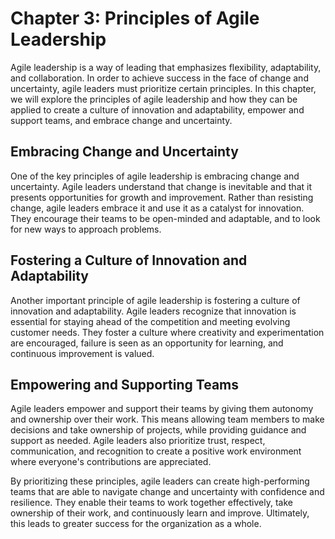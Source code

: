 Chapter 3: Principles of Agile Leadership
=========================================

Agile leadership is a way of leading that emphasizes flexibility, adaptability, and collaboration. In order to achieve success in the face of change and uncertainty, agile leaders must prioritize certain principles. In this chapter, we will explore the principles of agile leadership and how they can be applied to create a culture of innovation and adaptability, empower and support teams, and embrace change and uncertainty.

Embracing Change and Uncertainty
--------------------------------

One of the key principles of agile leadership is embracing change and uncertainty. Agile leaders understand that change is inevitable and that it presents opportunities for growth and improvement. Rather than resisting change, agile leaders embrace it and use it as a catalyst for innovation. They encourage their teams to be open-minded and adaptable, and to look for new ways to approach problems.

Fostering a Culture of Innovation and Adaptability
--------------------------------------------------

Another important principle of agile leadership is fostering a culture of innovation and adaptability. Agile leaders recognize that innovation is essential for staying ahead of the competition and meeting evolving customer needs. They foster a culture where creativity and experimentation are encouraged, failure is seen as an opportunity for learning, and continuous improvement is valued.

Empowering and Supporting Teams
-------------------------------

Agile leaders empower and support their teams by giving them autonomy and ownership over their work. This means allowing team members to make decisions and take ownership of projects, while providing guidance and support as needed. Agile leaders also prioritize trust, respect, communication, and recognition to create a positive work environment where everyone's contributions are appreciated.

By prioritizing these principles, agile leaders can create high-performing teams that are able to navigate change and uncertainty with confidence and resilience. They enable their teams to work together effectively, take ownership of their work, and continuously learn and improve. Ultimately, this leads to greater success for the organization as a whole.
